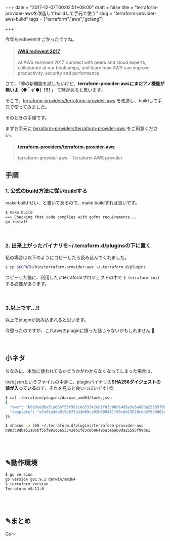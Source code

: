 +++
date = "2017-12-07T00:02:51+09:00"
draft = false
title = "terraform-provider-awsを改造してbuildして手元で使う"
slug = "terraform-provider-aws-build"
tags = ["terraform","aws","golang"]

+++


今年もre:Inventすごかったですね。

<blockquote class="embedly-card" data-card-key="6f257114b6df4413a3f5872a7e143278" data-card-type="article-full"><h4><a href="https://reinvent.awsevents.com/">AWS re:Invent 2017</a></h4><p>At AWS re:Invent 2017, connect with peers and cloud experts, collaborate at our bootcamps, and learn how AWS can improve productivity, security and performance.</p></blockquote>
<script async src="//cdn.embedly.com/widgets/platform.js" charset="UTF-8"></script>

さて、「噂の新機能を試したいけど、**terraform-provider-awsにまだアノ機能が無いよ（●｀ε´●）!!!!** 」 て時があると思います。

そこで、[terraform-providers/terraform-provider-aws](https://github.com/terraform-providers/terraform-provider-aws) を改造し、buildして手元で使ってみました。

そのときの手順です。

<!--more-->

まずお手元に [terraform-providers/terraform-provider-aws](https://github.com/terraform-providers/terraform-provider-aws) をご用意ください。

<blockquote class="embedly-card" data-card-key="6f257114b6df4413a3f5872a7e143278" data-card-type="article"><h4><a href="https://github.com/terraform-providers/terraform-provider-aws">terraform-providers/terraform-provider-aws</a></h4><p>terraform-provider-aws - Terraform AWS provider</p></blockquote>
<script async src="//cdn.embedly.com/widgets/platform.js" charset="UTF-8"></script>

## 手順

### 1. 公式のbuild方法に従いbuildする

make build せい、と書いてあるので、make buildすれば良いです。

```sh
$ make build
==> Checking that code complies with gofmt requirements...
go install
```

<br>


### 2. 出来上がったバイナリを~/.terraform.d/pluginsの下に置く

私の場合は以下のようにコピーしたら読み込んでくれました。

```sh
$ cp $GOPATH/bin/terraform-provider-aws ~/.terraform.d/plugins
```

コピーした後に、利用したいterraformプロジェクトの中で `$ terraform init` する必要があります。

<br>

### 3.以上です...!!

以上でpluginが読み込まれると思います。

今思ったのですが、これawsのpluginに限った話じゃないかもしれません 🙊

<br>

## 小ネタ

ちなみに、本当に使われてるかどうかがわからなくなってしまった場合は、

lock.jsonというファイルの中身に、pluginバイナリの**SHA256ダイジェストの値が入っている**ので、それを見ると良いっぽいです! 😊

```sh
$ cat .terraform/plugins/darwin_amd64/lock.json
{
  "aws": "b983c8dba51a06bf55f991c6e53342eb1f83c0b96495a3e6a60da25595f09de1",
  "template": "a7a55a3db915e673d43d09ca92b609481f90cdd19520cbd47633002e58fc2d02"
}%

$ shasum -a 256 ~/.terraform.d/plugins/terraform-provider-aws
b983c8dba51a06bf55f991c6e53342eb1f83c0b96495a3e6a60da25595f09de1
```

<br>
<br>

## ✎動作環境

```sh
$ go version
go version go1.9.2 darwin/amd64
$ terraform version
Terraform v0.11.0
```

<br>
<br>

## ✎まとめ

Go〜
